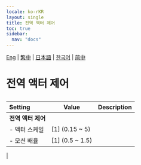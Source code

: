 ```yaml
---
locale: ko-rKR
layout: single
title: 전역 액터 제어
toc: true
sidebar:
  nav: "docs"
---
```

[Eng](/dancexr/menu/2025.4/actors/global_actor_control) | [繁中](/tw/dancexr/menu/2025.4/actors/global_actor_control) | [日本語](/jp/dancexr/menu/2025.4/actors/global_actor_control) | [한국어](/kr/dancexr/menu/2025.4/actors/global_actor_control) | [简中](/zh/dancexr/menu/2025.4/actors/global_actor_control)

# 전역 액터 제어

## 

| Setting | Value | Description |
| :--- | --- | :--- |
|**전역 액터 제어** | | 
|- 액터 스케일 | [1] (0.15 ~ 5) | 
|- 모션 배율 | [1] (0.5 ~ 1.5) | 
|
